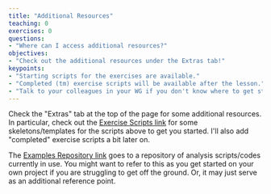 ```yaml
---
title: "Additional Resources"
teaching: 0
exercises: 0
questions:
- "Where can I access additional resources?"
objectives:
- "Check out the additional resources under the Extras tab!"
keypoints:
- "Starting scripts for the exercises are available."
- "Completed (tm) exercise scripts will be available after the lesson."
- "Talk to your colleagues in your WG if you don't know where to get started. Check the Examples Repository too!"
---
```


Check the "Extras" tab at the top of the page for some additional resources. In particular, check out the [Exercise Scripts link](https://eic.github.io/tutorial-analysis/exercise_scripts/index.html) for some skeletons/templates for the scripts above to get you started. I'll also add "completed" exercise scripts a bit later on.

The [Examples Repository link](https://eic.github.io/tutorial-analysis/examples-repo/index.html) goes to a repository of analysis scripts/codes currently in use. You might want to refer to this as you get started on your own project if you are struggling to get off the ground. Or, it may just serve as an additional reference point.
